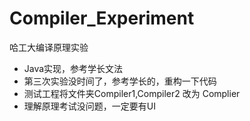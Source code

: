# Compiler_Experiment
哈工大编译原理实验

* Java实现，参考学长文法
* 第三次实验没时间了，参考学长的，重构一下代码
* 测试工程将文件夹Compiler1,Compiler2 改为 Complier
* 理解原理考试没问题，一定要有UI
